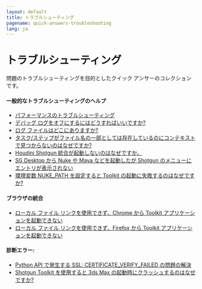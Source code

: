 ```yaml
---
layout: default
title: トラブルシューティング
pagename: quick-answers-troubleshooting
lang: ja
---
```


トラブルシューティング
===

問題のトラブルシューティングを目的としたクイック アンサーのコレクションです。

#### 一般的なトラブルシューティングのヘルプ

- [パフォーマンスのトラブルシューティング](./troubleshooting/performance-troubleshooting.md)
- [デバッグ ログをオフにするにはどうすればいいですか?](./troubleshooting/turn-debug-logging-on.md)
- [ログ ファイルはどこにありますか?](./troubleshooting/where-are-my-log-files.md)
- [タスク/ステップがファイル名の一部としては存在しているのにコンテキストで見つからないのはなぜですか?](./troubleshooting/context-missing-task-step.md)
- [Houdini Shotgun 統合が起動しないのはなぜですか。](./troubleshooting/houdini-integrations-not-starting.md)
- [SG Desktop から Nuke や Maya などを起動したが Shotgun のメニューにエントリが表示されない](./troubleshooting/menu-entries-missing-in-launched-dcc.md)
- [環境変数 NUKE_PATH を設定すると Toolkit の起動に失敗するのはなぜですか?](troubleshooting/nuke-path-environment-variable.md)

#### ブラウザの統合
- [ローカル ファイル リンクを使用できず、Chrome から Toolkit アプリケーションを起動できない](./troubleshooting/cant-use-file-linking-toolkit-app-chrome.md)
- [ローカル ファイル リンクを使用できず、Firefox から Toolkit アプリケーションを起動できない](./troubleshooting/cant-use-file-linking-toolkit-app-firefox.md)

#### 診断エラー:
- [Python API で発生する SSL: CERTIFICATE_VERIFY_FAILED の問題の解決](./troubleshooting/fix-ssl-certificate-verify-failed.md)
- [Shotgun Toolkit を使用すると 3ds Max の起動時にクラッシュするのはなぜですか?](./troubleshooting/3dsmax-crashes-on-startup.md)